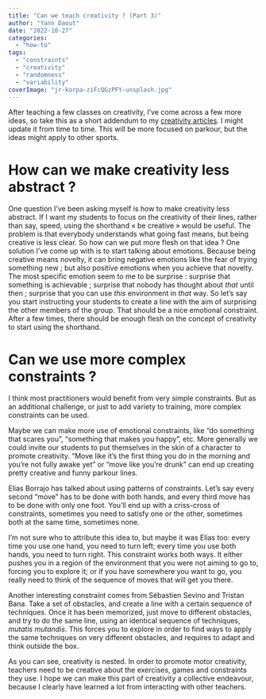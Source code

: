 ```yaml
---
title: "Can we teach creativity ? (Part 3)"
author: "Yann Daout"
date: "2022-10-27"
categories: 
  - "how-to"
tags: 
  - "constraints"
  - "creativity"
  - "randomness"
  - "variability"
coverImage: "jr-korpa-ziFcQGzPFY-unsplash.jpg"
---
```


After teaching a few classes on creativity, I’ve come across a few more ideas, so take this as a short addendum to my [creativity articles](/blog/can-we-teach-creativity-part-1/). I might update it from time to time. This will be more focused on parkour, but the ideas might apply to other sports.

# How can we make creativity less abstract ?

One question I’ve been asking myself is how to make creativity less abstract. If I want my students to focus on the creativity of their lines, rather than say, speed, using the shorthand « be creative » would be useful. The problem is that everybody understands what going fast means, but being creative is less clear. So how can we put more flesh on that idea ? One solution I’ve come up with is to start talking about emotions. Because being creative means novelty, it can bring negative emotions like the fear of trying something new ; but also positive emotions when you achieve that novelty. The most specific emotion seem to me to be surprise : surprise that something is achievable ; surprise that nobody has thought about _that_ until then ; surprise that you can use _this_ environment in _that_ way. So let’s say you start instructing your students to create a line with the aim of surprising the other members of the group. That should be a nice emotional constraint. After a few times, there should be enough flesh on the concept of creativity to start using the shorthand.

# Can we use more complex constraints ?

I think most practitioners would benefit from very simple constraints. But as an additional challenge, or just to add variety to training, more complex constraints can be used.

Maybe we can make more use of emotional constraints, like “do something that scares you”, “something that makes you happy”, etc. More generally we could invite our students to put themselves in the skin of a character to promote creativity. “Move like it’s the first thing you do in the morning and you’re not fully awake yet” or “move like you’re drunk” can end up creating pretty creative and funny parkour lines.

Elias Borrajo has talked about using patterns of constraints. Let’s say every second “move” has to be done with both hands, and every third move has to be done with only one foot. You’ll end up with a criss-cross of constraints, sometimes you need to satisfy one or the other, sometimes both at the same time, sometimes none.

I’m not sure who to attribute this idea to, but maybe it was Elias too: every time you use one hand, you need to turn left; every time you use both hands, you need to turn right. This constraint works both ways. It either pushes you in a region of the environment that you were not aiming to go to, forcing you to explore it; or if you have somewhere you want to go, you really need to think of the sequence of moves that will get you there.

Another interesting constraint comes from Sébastien Sevino and Tristan Bana. Take a set of obstacles, and create a line with a certain sequence of techniques. Once it has been memorized, just move to different obstacles, and try to do the same line, using an identical sequence of techniques, _mutatis mutandis_. This forces you to explore in order to find ways to apply the same techniques on very different obstacles, and requires to adapt and think outside the box.

As you can see, creativity is nested. In order to promote motor creativity, teachers need to be creative about the exercises, games and constraints they use. I hope we can make this part of creativity a collective endeavour, because I clearly have learned a lot from interacting with other teachers.